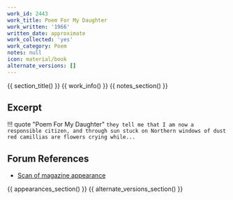 ```yaml
---
work_id: 2443
work_title: Poem For My Daughter
work_written: '1966'
written_date: approximate
work_collected: 'yes'
work_category: Poem
notes: null
icon: material/book
alternate_versions: []
---
```


{{ section_title() }}
{{ work_info() }}
{{ notes_section() }}
## Excerpt
!!! quote "Poem For My Daughter"
    ```
    they tell me that I am now a
    responsible citizen, and through sun stuck on Northern
    windows of dust
    red camillias are flowers crying while...
    ```

## Forum References
- [Scan of magazine appearance](https://bukowskiforum.com/showthread.php?t=683)

{{ appearances_section() }}
{{ alternate_versions_section() }}